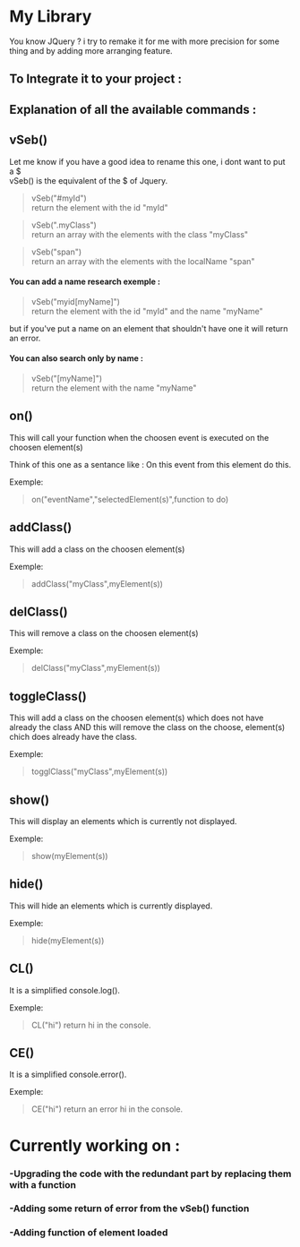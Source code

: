 # My Library
 You know JQuery ? i try to remake it for me with more precision for some thing and by adding more arranging feature.

## To Integrate it to your project :
<script src="https://devwebaupif.000webhostapp.com/Projets/MyLibrary/myLibrary.js"></script>

## Explanation of all the available commands :



## vSeb()
Let me know if you have a good idea to rename this one, i dont want to put a $  
vSeb() is the equivalent of the $ of Jquery.

> vSeb("#myId")  
return the element with the id "myId"

> vSeb(".myClass")  
return an array with the elements with the class "myClass"

> vSeb("span")  
return an array with the elements with the localName "span"

#### You can add a name research exemple :

> vSeb("myid[myName]")  
return the element with the id "myId" and the name "myName"

but if you've put a name on an element that shouldn't have one it will return an error.

#### You can also search only by name :

> vSeb("[myName]")  
return the element with the name "myName"



## on()

This will call your function when the choosen event is executed on the choosen element(s)

Think of this one as a sentance like :
On this event from this element do this.

Exemple:
> on("eventName","selectedElement(s)",function to do)



## addClass()

This will add a class on the choosen element(s)

Exemple:
> addClass("myClass",myElement(s))



## delClass()

This will remove a class on the choosen element(s)

Exemple:
> delClass("myClass",myElement(s))


## toggleClass()

This will add a class on the choosen element(s) which does not have already the class 
AND this will remove the class on the choose, element(s) chich does already have the class.

Exemple:
> togglClass("myClass",myElement(s))



## show()

This will display an elements which is currently not displayed.

Exemple:
> show(myElement(s))



## hide()

This will hide an elements which is currently displayed.

Exemple:
> hide(myElement(s))



## CL()

It is a simplified console.log().

Exemple:
> CL("hi")
return hi in the console.



## CE()

It is a simplified console.error().

Exemple:
> CE("hi")
return an error hi in the console.


# Currently working on :

### -Upgrading the code with the redundant part by replacing them with a function
### -Adding some return of error from the vSeb() function
### -Adding function of element loaded
